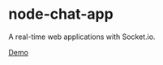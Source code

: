 # node-chat-app
A real-time web applications with Socket.io.

[Demo](https://tranquil-forest-98265.herokuapp.com/)
